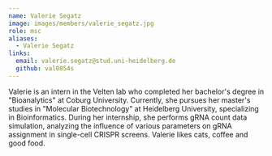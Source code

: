 ```yaml
---
name: Valerie Segatz
image: images/members/valerie_segatz.jpg
role: msc
aliases:
  - Valerie Segatz
links:
  email: valerie.segatz@stud.uni-heidelberg.de
  github: val0854s
---
```


Valerie is an intern in the Velten lab who completed her bachelor's degree in "Bioanalytics" at Coburg University. Currently, she pursues her master's studies in "Molecular Biotechnology" at Heidelberg University, specializing in Bioinformatics.
During her internship, she performs gRNA count data simulation, analyzing the influence of various parameters on gRNA assignment in single-cell CRISPR screens.
Valerie likes cats, coffee and good food.
